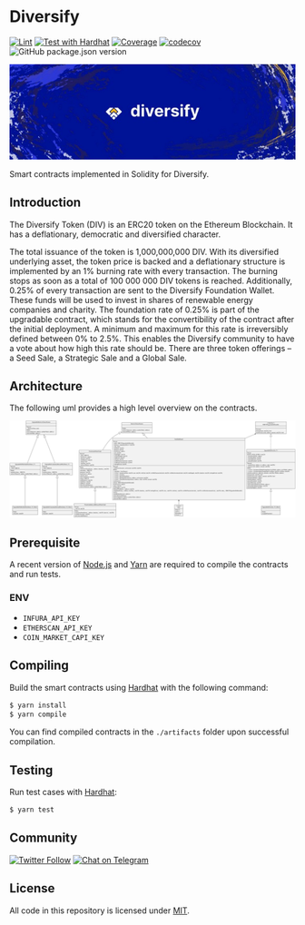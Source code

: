 # Diversify

[![Lint](https://github.com/Diversify-io/diversify-core/actions/workflows/lint.yml/badge.svg)](https://github.com/Diversify-io/diversify-core/actions/workflows/lint.yml) [![Test with Hardhat](https://github.com/Diversify-io/diversify-core/actions/workflows/tests.yml/badge.svg)](https://github.com/Diversify-io/diversify-core/actions/workflows/tests.yml) [![Coverage](https://github.com/Diversify-io/diversify-core/actions/workflows/codecov.yml/badge.svg)](https://github.com/Diversify-io/diversify-core/actions/workflows/codecov.yml) [![codecov](https://codecov.io/gh/Diversify-io/diversify-core/branch/main/graph/badge.svg?token=0M3ZTZJQMV)](https://codecov.io/gh/Diversify-io/diversify-core) ![GitHub package.json version](https://img.shields.io/github/package-json/v/Diversify-io/diversify-core)

![Banner](img/logo.jpeg)

Smart contracts implemented in Solidity for Diversify.

## Introduction

The Diversify Token (DIV) is an ERC20 token on the Ethereum Blockchain. It has a deflationary, democratic and diversified character.

The total issuance of the token is 1,000,000,000 DIV. With its diversified underlying asset, the token price is backed and a deflationary structure is implemented by an 1% burning rate with every transaction. The burning stops as soon as a total of 100 000 000 DIV tokens is reached.
Additionally, 0.25% of every transaction are sent to the Diversify Foundation Wallet. These funds will be used to invest in shares of renewable energy companies and charity. The foundation rate of 0.25% is part of the upgradable contract, which stands for the convertibility of the contract after the initial deployment. A minimum and maximum for this rate is irreversibly defined between 0% to 2.5%. This enables the Diversify community to have a vote about how high this rate should be. There are three token offerings – a Seed Sale, a Strategic Sale and a Global Sale.

## Architecture
The following uml provides a high level overview on the contracts.

![UML](img/uml-diversify.svg)

## Prerequisite

A recent version of [Node.js](https://nodejs.org/) and [Yarn](https://yarnpkg.com/) are required to compile the contracts and run tests.

### ENV

- `INFURA_API_KEY`
- `ETHERSCAN_API_KEY`
- `COIN_MARKET_CAPI_KEY`

## Compiling

Build the smart contracts using [Hardhat](https://hardhat.org/) with the following command:

```sh
$ yarn install
$ yarn compile
```

You can find compiled contracts in the `./artifacts` folder upon successful compilation.

## Testing

Run test cases with [Hardhat](https://hardhat.org/):

```sh
$ yarn test
```

## Community

[![Twitter Follow](https://img.shields.io/twitter/follow/diversify_io?label=Diversify&style=social)](https://twitter.com/diversify_io) [![Chat on Telegram](https://img.shields.io/badge/Telegram-brightgreen.svg?logo=telegram&color=%234b4e52)](https://t.me/diversify_offical)

## License

All code in this repository is licensed under [MIT](./LICENSE).
